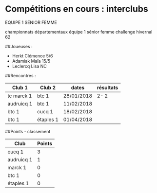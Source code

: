 # Compétitions en cours : interclubs

EQUIPE 1 SENIOR FEMME		

championnats départementaux
équipe 1 sénior femme challenge hivernal 62

##Joueuses	:		

- Herkt Clémence 5/6
- Adamiak Maïa   15/5
- Leclercq Lisa  NC

##Rencontres :

|Club 1 | Club 2 |dates|	résultats |
|-- |-- |--|	-- |
|tc marck 1|	btc 1| 28/01/2018| 2- 2|
|audruicq 1|	btc 1|	11/02/2018| |
|btc 1|	cucq 1|	18/02/2018| |
|btc 1|	étaples 1|	01/04/2018| |

##Points	- classement

|Club | Points |
|--|--|
|cucq 1|	3|
|audruicq 1|	1|
|marck 1|	0|
|btc 1|	0|
|étaples 1|	0|
